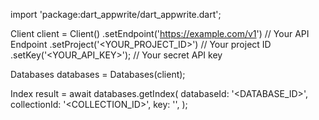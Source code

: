 import 'package:dart_appwrite/dart_appwrite.dart';

Client client = Client()
    .setEndpoint('https://example.com/v1') // Your API Endpoint
    .setProject('<YOUR_PROJECT_ID>') // Your project ID
    .setKey('<YOUR_API_KEY>'); // Your secret API key

Databases databases = Databases(client);

Index result = await databases.getIndex(
    databaseId: '<DATABASE_ID>',
    collectionId: '<COLLECTION_ID>',
    key: '',
);
